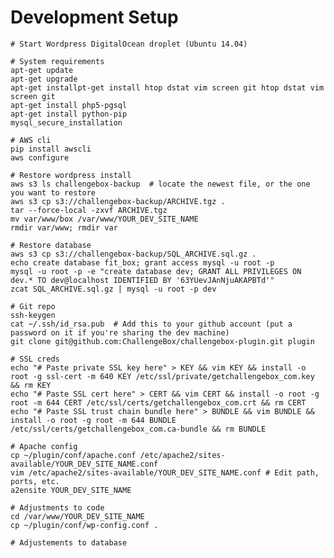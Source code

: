 
# Development Setup

	# Start Wordpress DigitalOcean droplet (Ubuntu 14.04)

	# System requirements
	apt-get update
	apt-get upgrade
	apt-get installpt-get install htop dstat vim screen git htop dstat vim screen git
	apt-get install php5-pgsql
	apt-get install python-pip
	mysql_secure_installation

	# AWS cli
	pip install awscli
	aws configure

	# Restore wordpress install
	aws s3 ls challengebox-backup  # locate the newest file, or the one you want to restore
	aws s3 cp s3://challengebox-backup/ARCHIVE.tgz .
	tar --force-local -zxvf ARCHIVE.tgz
	mv var/www/box /var/www/YOUR_DEV_SITE_NAME
	rmdir var/www; rmdir var

	# Restore database
	aws s3 cp s3://challengebox-backup/SQL_ARCHIVE.sql.gz .
	echo create database fit_box; grant access mysql -u root -p 
	mysql -u root -p -e "create database dev; GRANT ALL PRIVILEGES ON dev.* TO dev@localhost IDENTIFIED BY '63YUevJAnNjuAKAPBTd'"
	zcat SQL_ARCHIVE.sql.gz | mysql -u root -p dev

	# Git repo
	ssh-keygen
	cat ~/.ssh/id_rsa.pub  # Add this to your github account (put a password on it if you're sharing the dev machine)
	git clone git@github.com:ChallengeBox/challengebox-plugin.git plugin
	
	# SSL creds
	echo "# Paste private SSL key here" > KEY && vim KEY && install -o root -g ssl-cert -m 640 KEY /etc/ssl/private/getchallengebox_com.key && rm KEY
	echo "# Paste SSL cert here" > CERT && vim CERT && install -o root -g root -m 644 CERT /etc/ssl/certs/getchallengebox_com.crt && rm CERT
	echo "# Paste SSL trust chain bundle here" > BUNDLE && vim BUNDLE && install -o root -g root -m 644 BUNDLE /etc/ssl/certs/getchallengebox_com.ca-bundle && rm BUNDLE

	# Apache config
	cp ~/plugin/conf/apache.conf /etc/apache2/sites-available/YOUR_DEV_SITE_NAME.conf
	vim /etc/apache2/sites-available/YOUR_DEV_SITE_NAME.conf # Edit path, ports, etc.
	a2ensite YOUR_DEV_SITE_NAME

	# Adjustments to code
	cd /var/www/YOUR_DEV_SITE_NAME
	cp ~/plugin/conf/wp-config.conf .

	# Adjustements to database


